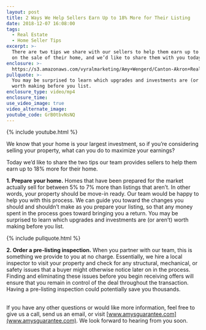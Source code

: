 ```yaml
---
layout: post
title: 2 Ways We Help Sellers Earn Up to 18% More for Their Listing
date: 2018-12-07 16:08:00
tags:
  - Real Estate
  - Home Seller Tips
excerpt: >-
  There are two tips we share with our sellers to help them earn up to 18% more
  on the sale of their home, and we’d like to share them with you today.
enclosure: >-
  https://s3.amazonaws.com/vyralmarketing/Amy+Wengerd/Canton-Akron+Real+Estate+Agent-+2+Ways+We+Can+Get+You+up+to+18%2525+More+for+Your+Home.mp4
pullquote: >-
  You may be surprised to learn which upgrades and investments are (or aren’t)
  worth making before you list.
enclosure_type: video/mp4
enclosure_time:
use_video_image: true
video_alternate_image:
youtube_code: GrB0tbvNsNQ
---
```


{% include youtube.html %}

We know that your home is your largest investment, so if you’re considering selling your property, what can you do to maximize your earnings?

Today we’d like to share the two tips our team provides sellers to help them earn up to 18% more for their home.

**1. Prepare your home.** Homes that have been prepared for the market actually sell for between 5% to 7% more than listings that aren’t. In other words, your property should be move-in ready. Our team would be happy to help you with this process. We can guide you toward the changes you should and shouldn’t make as you prepare your listing, so that any money spent in the process goes toward bringing you a return. You may be surprised to learn which upgrades and investments are (or aren’t) worth making before you list.

{% include pullquote.html %}

**2. Order a pre-listing inspection.** When you partner with our team, this is something we provide to you at no charge. Essentially, we hire a local inspector to visit your property and check for any structural, mechanical, or safety issues that a buyer might otherwise notice later on in the process. Finding and eliminating these issues before you begin receiving offers will ensure that you remain in control of the deal throughout the transaction. Having a pre-listing inspection could potentially save you thousands.

<br>If you have any other questions or would like more information, feel free to give us a call, send us an email, or visit [www.amysguarantee.com](www.amysguarantee.com). We look forward to hearing from you soon.
